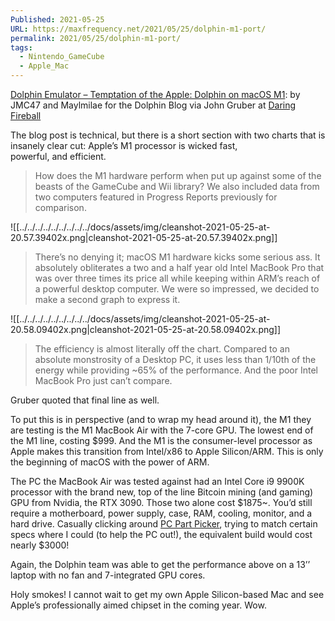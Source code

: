 ```yaml
---
Published: 2021-05-25
URL: https://maxfrequency.net/2021/05/25/dolphin-m1-port/
permalink: 2021/05/25/dolphin-m1-port/
tags:
  - Nintendo_GameCube
  - Apple_Mac
---
```

[Dolphin Emulator – Temptation of the Apple: Dolphin on macOS M1](https://dolphin-emu.org/blog/2021/05/24/temptation-of-the-apple-dolphin-on-macos-m1/): by JMC47 and Maylmilae for the Dolphin Blog via John Gruber at [Daring Fireball](https://daringfireball.net/linked/2021/05/25/dolphin-on-m1)

The blog post is technical, but there is a short section with two charts that is insanely clear cut: Apple’s M1 processor is wicked fast, powerful, and efficient.

> How does the M1 hardware perform when put up against some of the beasts of the GameCube and Wii library? We also included data from two computers featured in Progress Reports previously for comparison.

![[../../../../../../../../../docs/assets/img/cleanshot-2021-05-25-at-20.57.39402x.png|cleanshot-2021-05-25-at-20.57.39402x.png]]

> There’s no denying it; macOS M1 hardware kicks some serious ass. It absolutely obliterates a two and a half year old Intel MacBook Pro that was over three times its price all while keeping within ARM’s reach of a powerful desktop computer. We were so impressed, we decided to make a second graph to express it.

![[../../../../../../../../../docs/assets/img/cleanshot-2021-05-25-at-20.58.09402x.png|cleanshot-2021-05-25-at-20.58.09402x.png]]

> The efficiency is almost literally off the chart. Compared to an absolute monstrosity of a Desktop PC, it uses less than 1/10th of the energy while providing ~65% of the performance. And the poor Intel MacBook Pro just can’t compare.

Gruber quoted that final line as well. 

To put this is in perspective (and to wrap my head around it), the M1 they are testing is the M1 MacBook Air with the 7-core GPU. The lowest end of the M1 line, costing $999. And the M1 is the consumer-level processor as Apple makes this transition from Intel/x86 to Apple Silicon/ARM. This is only the beginning of macOS with the power of ARM.

The PC the MacBook Air was tested against had an Intel Core i9 9900K processor with the brand new, top of the line Bitcoin mining (and gaming) GPU from Nvidia, the RTX 3090. Those two alone cost $1875~. You’d still require a motherboard, power supply, case, RAM, cooling, monitor, and a hard drive. Casually clicking around [PC Part Picker](https://pcpartpicker.com/list/PPvngt), trying to match certain specs where I could (to help the PC out!), the equivalent build would cost nearly $3000!

Again, the Dolphin team was able to get the performance above on a 13’’ laptop with no fan and 7-integrated GPU cores.

Holy smokes! I cannot wait to get my own Apple Silicon-based Mac and see Apple’s professionally aimed chipset in the coming year. Wow.